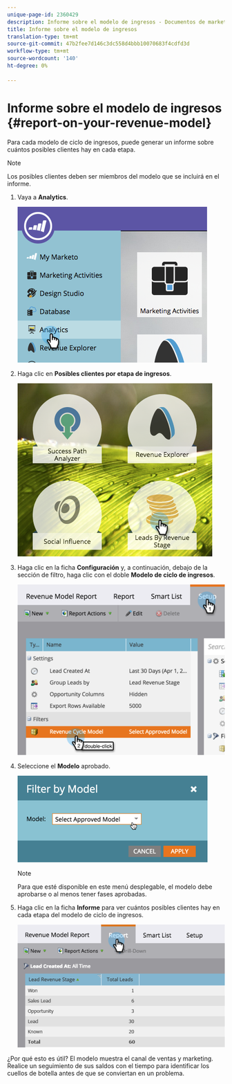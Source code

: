 ```yaml
---
unique-page-id: 2360429
description: Informe sobre el modelo de ingresos - Documentos de marketing - Documentación del producto
title: Informe sobre el modelo de ingresos
translation-type: tm+mt
source-git-commit: 47b2fee7d146c3dc558d4bbb10070683f4cdfd3d
workflow-type: tm+mt
source-wordcount: '140'
ht-degree: 0%

---
```



# Informe sobre el modelo de ingresos {#report-on-your-revenue-model}

Para cada modelo de ciclo de ingresos, puede generar un informe sobre cuántos posibles clientes hay en cada etapa.

>[!NOTE]
>
>Los posibles clientes deben ser miembros del modelo que se incluirá en el informe.

1. Vaya a **Analytics**.

   ![](assets/image2015-4-29-16-3a8-3a14.png)

1. Haga clic en **Posibles clientes por etapa de ingresos**.

   ![](assets/image2015-4-29-16-3a15-3a3.png)

1. Haga clic en la ficha **Configuración** y, a continuación, debajo de la sección de filtro, haga clic con el doble **Modelo de ciclo de ingresos**.

   ![](assets/image2015-4-29-16-3a37-3a57.png)

1. Seleccione el **Modelo** aprobado.

   ![](assets/image2015-4-29-16-3a40-3a34.png)

   >[!NOTE]
   >
   >Para que esté disponible en este menú desplegable, el modelo debe aprobarse o al menos tener fases aprobadas.

1. Haga clic en la ficha **Informe** para ver cuántos posibles clientes hay en cada etapa del modelo de ciclo de ingresos.

   ![](assets/image2015-4-29-16-3a51-3a29.png)

¿Por qué esto es útil? El modelo muestra el canal de ventas y marketing. Realice un seguimiento de sus saldos con el tiempo para identificar los cuellos de botella antes de que se conviertan en un problema.
